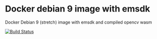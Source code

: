 # Docker debian 9 image with emsdk

Docker Debian 9 (stretch) image with emsdk and compiled opencv wasm


[![Build Status](https://travis-ci.com/diuis/docker-emsdk-opencv3-wasm.svg?branch=master)](https://travis-ci.com/diuis/docker-emsdk-opencv3-wasm)
